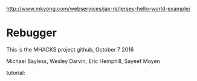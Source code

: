 http://www.mkyong.com/webservices/jax-rs/jersey-hello-world-example/
# Rebugger

This is the MHACKS project github, October 7 2016

Michael Bayless, Wesley Darvin, Eric Hemphill, Sayeef Moyen

tutorial:

